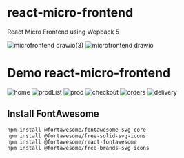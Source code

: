 # react-micro-frontend
React Micro Frontend using Wepback 5 

![microfrontend drawio(3)](https://github.com/kunalznk/react-micro-frontend/assets/50258809/dcae60c3-6ba2-4c8f-b168-6b883b0e8549)
![microfrontend drawio](https://github.com/kunalznk/react-micro-frontend/assets/50258809/e42582df-67fb-4573-aaea-382072e84328)

# Demo react-micro-frontend

![home](https://github.com/kunalznk/react-micro-frontend/assets/50258809/46b0ff0c-ef4f-4e74-ba2c-5a8422bf5aea)
![prodList](https://github.com/kunalznk/react-micro-frontend/assets/50258809/a7d0dcf6-d1a6-45ad-a91c-76c222661cd2)
![prod](https://github.com/kunalznk/react-micro-frontend/assets/50258809/aee7ae5c-ac57-410b-abae-625b65587ba6)
![checkout](https://github.com/kunalznk/react-micro-frontend/assets/50258809/f3ba61f3-d215-4793-88b4-a6951dff5f98)
![orders](https://github.com/kunalznk/react-micro-frontend/assets/50258809/db896115-f719-4e69-8d1c-dc3e1808e887)
![delivery](https://github.com/kunalznk/react-micro-frontend/assets/50258809/279ea315-19f0-431d-bbb4-980e3c3e0068)


## Install FontAwesome

```shell
npm install @fortawesome/fontawesome-svg-core
npm install @fortawesome/free-solid-svg-icons
npm install @fortawesome/react-fontawesome
npm install @fortawesome/free-brands-svg-icons
```
